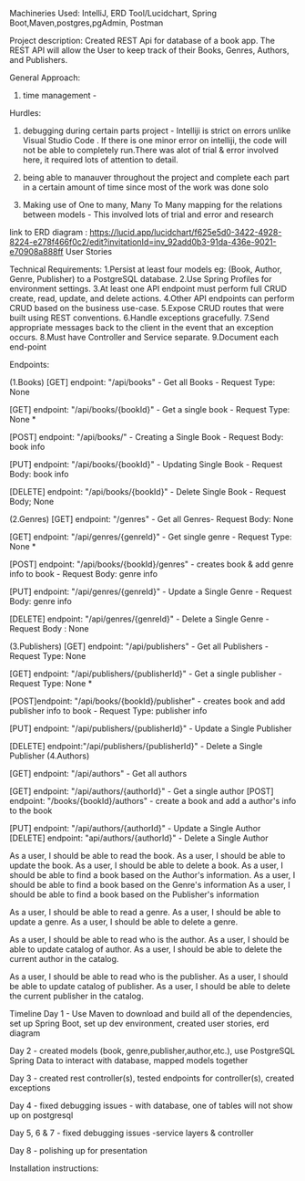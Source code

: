 Machineries Used: IntelliJ, ERD Tool/Lucidchart, Spring Boot,Maven,postgres,pgAdmin, Postman

Project description: Created REST Api for database of a book app. The REST API will allow the User to keep track of their Books, Genres, Authors, and Publishers.

General Approach:
1. time management - 

Hurdles:
1. debugging during certain parts project - Intelliji is strict on errors unlike Visual Studio Code . If there is one minor error on intelliji, the code will not be able to completely run.There was alot of trial & error involved here, it required lots of attention to detail.

2. being able to manauver throughout the project and complete each part in a certain amount of time
since most of the work was done solo

3. Making use of One to many, Many To Many mapping for the relations between models - This involved lots of trial and error and research


link to ERD diagram : https://lucid.app/lucidchart/f625e5d0-3422-4928-8224-e278f466f0c2/edit?invitationId=inv_92add0b3-91da-436e-9021-e70908a888ff
User Stories

Technical Requirements:
1.Persist at least four models eg: (Book, Author, Genre, Publisher) to a PostgreSQL database.
2.Use Spring Profiles for environment settings.
3.At least one API endpoint must perform full CRUD create, read, update, and delete actions.
4.Other API endpoints can perform CRUD based on the business use-case.
5.Expose CRUD routes that were built using REST conventions.
6.Handle exceptions gracefully.
7.Send appropriate messages back to the client in the event that an exception occurs.
8.Must have Controller and Service separate.
9.Document each end-point


Endpoints:

(1.Books) [GET] endpoint: "/api/books" - Get all Books - Request Type: None

[GET] endpoint: "/api/books/{bookId}" - Get a single book - Request Type: None *

[POST] endpoint: "/api/books/" - Creating a Single Book - Request Body: book info

[PUT] endpoint: "/api/books/{bookId}" - Updating Single Book - Request Body: book info

[DELETE] endpoint: "/api/books/{bookId}" - Delete Single Book - Request Body; None

(2.Genres) [GET] endpoint: "/genres" - Get all Genres- Request Body: None

[GET] endpoint: "/api/genres/{genreId}" - Get single genre - Request Type: None *

[POST] endpoint: "/api/books/{bookId}/genres" - creates book & add genre info to book - Request Body: genre info

[PUT] endpoint: "/api/genres/{genreId}" - Update a Single Genre - Request Body: genre info

[DELETE] endpoint: "/api/genres/{genreId}" - Delete a Single Genre - Request Body : None

(3.Publishers) [GET] endpoint: "/api/publishers" - Get all Publishers - Request Type: None

[GET] endpoint: "/api/publishers/{publisherId}" - Get a single publisher - Request Type: None *

[POST]endpoint: "/api/books/{bookId}/publisher" - creates book and add publisher info to book   - Request Type: publisher info

[PUT] endpoint: "/api/publishers/{publisherId}" - Update a Single Publisher

[DELETE] endpoint:"/api/publishers/{publisherId}" - Delete a Single Publisher
(4.Authors)

[GET] endpoint: "/api/authors" - Get all authors

[GET] endpoint: "/api/authors/{authorId}" - Get a single author
[POST] endpoint: "/books/{bookId}/authors" - create a book and add a author's info to the book

[PUT] endpoint: "/api/authors/{authorId}" - Update a Single Author
[DELETE] endpoint: "api/authors/{authorId}" - Delete a Single Author



As a user, I should be able to read the book.
As a user, I should be able to update the book.
As a user, I should be able to delete a book.
As a user, I should be able to find a book based on the Author's information.
As a user, I should be able to find a book based on the Genre's  information
As a user, I should be able to find a book based on the Publisher's  information


As a user, I should be able to read a genre.
As a user, I should be able to update a genre.
As a user, I should be able to delete a genre.



As a user, I should be able to read who is the author.
As a user, I should be able to update catalog of author.
As a user, I should be able to delete the current author in the catalog.


As a user, I should be able to read who is the publisher.
As a user, I should be able to update catalog of publisher.
As a user, I should be able to delete the current publisher in the catalog.


Timeline
Day 1 - Use Maven to download and build all of the dependencies, set up Spring Boot, set up dev environment, created user stories, erd diagram


Day 2 - created models (book, genre,publisher,author,etc.), use PostgreSQL  Spring Data to interact with database, mapped models together



Day 3 - created rest controller(s), tested endpoints for controller(s), created exceptions



Day 4 - fixed debugging issues - with database, one of tables will not show up on postgresql




Day 5, 6 & 7 - fixed debugging issues -service layers & controller




Day 8 - polishing up for presentation



Installation instructions: